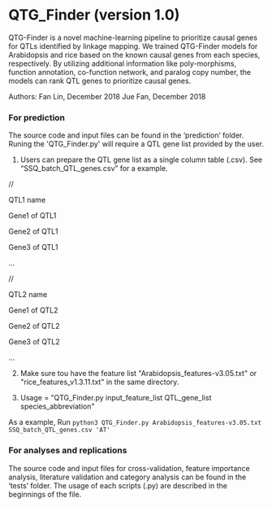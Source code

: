# QTG_Finder (version 1.0)

QTG-Finder is a novel machine-learning pipeline to prioritize causal genes for QTLs identified by linkage mapping. We trained QTG-Finder models for Arabidopsis and rice based on the known causal genes from each species, respectively. By utilizing additional information like poly-morphisms, function annotation, co-function network, and paralog copy number, the models can rank QTL genes to prioritize causal genes.


Authors: Fan Lin, December 2018
         Jue Fan, December 2018

### For prediction

The source code and input files can be found in the ‘prediction’ folder. Runing the 'QTG_Finder.py' will require a QTL gene list provided by the user. 

1. Users can prepare the QTL gene list as a single column table (.csv). See “SSQ_batch_QTL_genes.csv” for a example.

// 

QTL1 name

Gene1 of QTL1

Gene2 of QTL1 

Gene3 of QTL1 

… 

// 

QTL2 name 

Gene1 of QTL2 

Gene2 of QTL2 

Gene3 of QTL2 

…

2. Make sure tou have the feature list "Arabidopsis_features-v3.05.txt" or "rice_features_v1.3.11.txt" in the same directory. 

3. Usage = "QTG_Finder.py input_feature_list QTL_gene_list species_abbreviation"

As a example, Run ```python3 QTG_Finder.py Arabidopsis_features-v3.05.txt SSQ_batch_QTL_genes.csv 'AT'```



### For analyses and replications

The source code and input files for cross-validation, feature importance analysis, literature validation and category analysis can be found in the ‘tests’ folder. The usage of each scripts (.py) are described in the beginnings of the file.   
